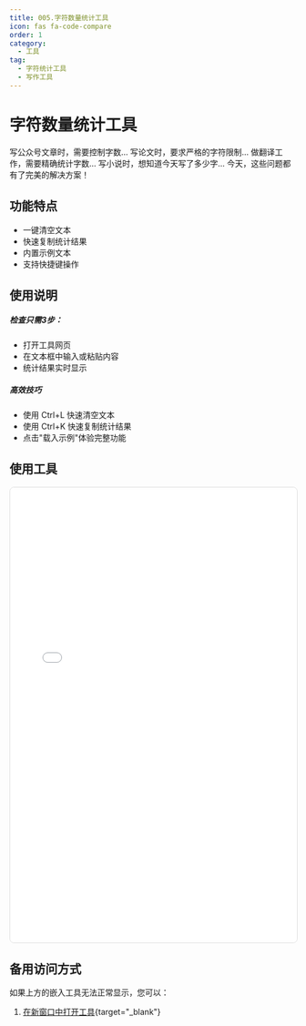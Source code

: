 ```yaml
---
title: 005.字符数量统计工具
icon: fas fa-code-compare
order: 1
category:
  - 工具
tag:
  - 字符统计工具
  - 写作工具
---
```


# 字符数量统计工具

写公众号文章时，需要控制字数...
写论文时，要求严格的字符限制...
做翻译工作，需要精确统计字数...
写小说时，想知道今天写了多少字...
今天，这些问题都有了完美的解决方案！

## 功能特点

* 一键清空文本
* 快速复制统计结果
* 内置示例文本
* 支持快捷键操作

## 使用说明

##### 检查只需3步：

- 打开工具网页
- 在文本框中输入或粘贴内容
- 统计结果实时显示

##### 高效技巧

- 使用 Ctrl+L 快速清空文本
- 使用 Ctrl+K 快速复制统计结果
- 点击"载入示例"体验完整功能 

## 使用工具

<iframe src="/tools/text_statistics_tool.html" width="100%" height="800px" frameborder="0" style="border: 1px solid #ddd; border-radius: 8px;"></iframe>

## 备用访问方式

如果上方的嵌入工具无法正常显示，您可以：

1. [在新窗口中打开工具](/tools/text_statistics_tool.html){target="_blank"}
